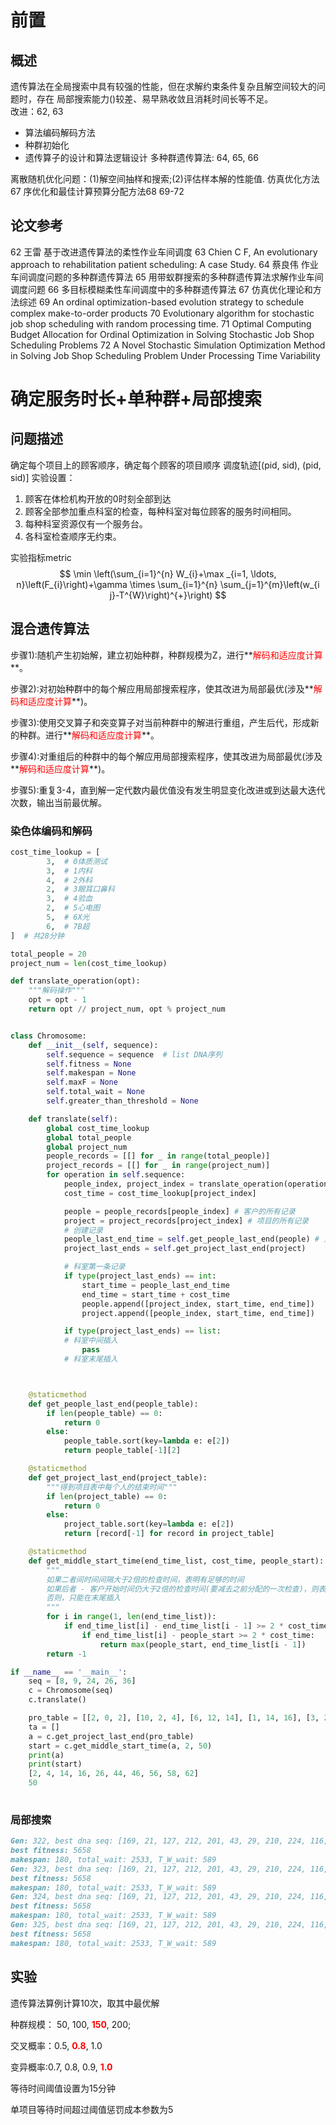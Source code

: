 # 前置

## 概述

遗传算法在全局搜索中具有较强的性能，但在求解约束条件复杂且解空间较大的问题时，存在
局部搜索能力()较差、易早熟收敛且消耗时间长等不足。   
改进：62, 63
- 算法编码解码方法
- 种群初始化
- 遗传算子的设计和算法逻辑设计
  多种群遗传算法: 64, 65, 66  
  

离散随机优化问题：(1)解空间抽样和搜索;(2)评估样本解的性能值.
仿真优化方法67
序优化和最佳计算预算分配方法68
69-72

## 论文参考

62 王雷 基于改进遗传算法的柔性作业车间调度
63 Chien C F, An evolutionary approach to rehabilitation patient scheduling: A case Study.
64 蔡良伟 作业车间调度问题的多种群遗传算法
65 用带蚁群搜索的多种群遗传算法求解作业车间调度问题
66 多目标模糊柔性车间调度中的多种群遗传算法
67 仿真优化理论和方法综述
69 An ordinal optimization-based evolution strategy to schedule complex make-to-order products
70 Evolutionary algorithm for stochastic job shop scheduling with random processing time.
71 Optimal Computing Budget Allocation for Ordinal Optimization in Solving Stochastic Job Shop Scheduling Problems
72 A Novel Stochastic Simulation Optimization Method in Solving Job Shop Scheduling Problem Under Processing Time Variability
# 确定服务时长+单种群+局部搜索
## 问题描述
确定每个项目上的顾客顺序，确定每个顾客的项目顺序
调度轨迹[(pid, sid), (pid, sid)]
实验设置：
1. 顾客在体检机构开放的0时刻全部到达
1. 顾客全部参加重点科室的检查，每种科室对每位顾客的服务时间相同。
1. 每种科室资源仅有一个服务台。
1. 各科室检查顺序无约束。

实验指标metric
$$
\min \left(\sum_{i=1}^{n} W_{i}+\max _{i=1, \ldots, n}\left(F_{i}\right)+\gamma \times \sum_{i=1}^{n} \sum_{j=1}^{m}\left(w_{i j}-T^{W}\right)^{+}\right)
$$

## 混合遗传算法

步骤1):随机产生初始解，建立初始种群，种群规模为Z，进行**<span style="color:red;">解码和适应度计算</span>**。

步骤2):对初始种群中的每个解应用局部搜索程序，使其改进为局部最优(涉及**<span style="color:red;">解码和适应度计算</span>**)。

步骤3):使用交叉算子和突变算子对当前种群中的解进行重组，产生后代，形成新的种群。进行**<span style="color:red;">解码和适应度计算</span>**。

步骤4):对重组后的种群中的每个解应用局部搜索程序，使其改进为局部最优(涉及**<span style="color:red;">解码和适应度计算</span>**)。

步骤5):重复3-4，直到解一定代数内最优值没有发生明显变化改进或到达最大迭代次数，输出当前最优解。

### 染色体编码和解码

```python
cost_time_lookup = [
        3,  # 0体质测试
        3,  # 1内科
        4,  # 2外科
        2,  # 3眼耳口鼻科
        3,  # 4验血
        2,  # 5心电图
        5,  # 6X光
        6,  # 7B超
]  # 共28分钟

total_people = 20
project_num = len(cost_time_lookup)

def translate_operation(opt):
    """解码操作"""
    opt = opt - 1
    return opt // project_num, opt % project_num


class Chromosome:
    def __init__(self, sequence):
        self.sequence = sequence  # list DNA序列
        self.fitness = None
        self.makespan = None
        self.maxF = None
        self.total_wait = None
        self.greater_than_threshold = None

    def translate(self):
        global cost_time_lookup
        global total_people
        global project_num
        people_records = [[] for _ in range(total_people)]
        project_records = [[] for _ in range(project_num)]
        for operation in self.sequence:
            people_index, project_index = translate_operation(operation)
            cost_time = cost_time_lookup[project_index]

            people = people_records[people_index] # 客户的所有记录
            project = project_records[project_index] # 项目的所有记录
            # 创建记录
            people_last_end_time = self.get_people_last_end(people) # 人有空的最早时间
            project_last_ends = self.get_project_last_end(project)

            # 科室第一条记录
            if type(project_last_ends) == int:
                start_time = people_last_end_time
                end_time = start_time + cost_time
                people.append([project_index, start_time, end_time])
                project.append([people_index, start_time, end_time])

            if type(project_last_ends) == list:
            # 科室中间插入
                pass
            # 科室末尾插入



    @staticmethod
    def get_people_last_end(people_table):
        if len(people_table) == 0:
            return 0
        else:
            people_table.sort(key=lambda e: e[2])
            return people_table[-1][2]

    @staticmethod
    def get_project_last_end(project_table):
        """得到项目表中每个人的结束时间"""
        if len(project_table) == 0:
            return 0
        else:
            project_table.sort(key=lambda e: e[2])
            return [record[-1] for record in project_table]

    @staticmethod
    def get_middle_start_time(end_time_list, cost_time, people_start):
        """
        如果二者间时间间隔大于2倍的检查时间，表明有足够的时间
        如果后者 - 客户开始时间仍大于2倍的检查时间(要减去之前分配的一次检查)，则表明可以插入
        否则，只能在末尾插入
        """
        for i in range(1, len(end_time_list)):
            if end_time_list[i] - end_time_list[i - 1] >= 2 * cost_time:
                if end_time_list[i] - people_start >= 2 * cost_time:
                    return max(people_start, end_time_list[i - 1])
        return -1

if __name__ == '__main__':
    seq = [8, 9, 24, 26, 36]
    c = Chromosome(seq)
    c.translate()

    pro_table = [[2, 0, 2], [10, 2, 4], [6, 12, 14], [1, 14, 16], [3, 24, 26], [5, 42, 44], [4, 44, 46], [9, 54, 56], [8, 56, 58], [7, 60, 62]]
    ta = []
    a = c.get_project_last_end(pro_table)
    start = c.get_middle_start_time(a, 2, 50)
    print(a)
    print(start)
    [2, 4, 14, 16, 26, 44, 46, 56, 58, 62]
	50
    
```





### 局部搜索

```markdown
Gen: 322, best dna seq: [169, 21, 127, 212, 201, 43, 29, 210, 224, 116, 56, 9, 36, 96, 120, 209, 151, 223, 82, 94, 66, 154, 236, 225, 125, 23, 86, 129, 63, 132, 220, 108, 34, 59, 124, 174, 85, 55, 211, 12, 218, 222, 165, 235, 5, 149, 49, 39, 117, 73, 6, 30, 20, 163, 214, 44, 202, 193, 100, 78, 208, 105, 87, 11, 53, 122, 16, 138, 180, 166, 194, 187, 4, 48, 134, 22, 190, 98, 95, 28, 186, 145, 109, 69, 18, 92, 130, 133, 52, 157, 81, 228, 200, 62, 238, 24, 68, 51, 102, 195, 61, 70, 50, 114, 213, 121, 26, 60, 234, 10, 65, 35, 42, 215, 128, 140, 58, 171, 217, 110, 126, 197, 77, 19, 156, 182, 175, 27, 17, 204, 173, 38, 147, 113, 1, 91, 74, 219, 101, 90, 150, 207, 123, 15, 57, 137, 106, 206, 88, 170, 45, 40, 93, 198, 47, 139, 199, 146, 118, 185, 41, 37, 46, 161, 76, 13, 216, 131, 83, 176, 230, 64, 7, 103, 205, 2, 152, 221, 25, 99, 136, 14, 233, 158, 141, 189, 119, 203, 3, 177, 89, 142, 148, 111, 226, 167, 67, 153, 31, 188, 143, 135, 104, 75, 192, 196, 168, 191, 97, 33, 54, 8, 229, 71, 144, 32, 79, 239, 112, 181, 227, 107, 240, 178, 115, 231, 172, 162, 237, 84, 155, 179, 72, 232, 164, 184, 160, 80, 159, 183]
best fitness: 5658
makespan: 180, total_wait: 2533, T_W_wait: 589
Gen: 323, best dna seq: [169, 21, 127, 212, 201, 43, 29, 210, 224, 116, 56, 9, 36, 96, 120, 209, 151, 223, 82, 94, 66, 154, 236, 225, 125, 23, 86, 129, 63, 132, 220, 108, 34, 59, 124, 174, 85, 55, 211, 12, 218, 222, 165, 235, 5, 149, 49, 39, 117, 73, 6, 30, 20, 163, 214, 44, 202, 193, 100, 78, 208, 105, 87, 11, 53, 122, 16, 138, 180, 166, 194, 187, 4, 48, 134, 22, 190, 98, 95, 28, 186, 145, 109, 69, 18, 92, 130, 133, 52, 157, 81, 228, 200, 62, 238, 24, 68, 51, 102, 195, 61, 70, 50, 114, 213, 121, 26, 60, 234, 10, 65, 35, 42, 215, 128, 140, 58, 171, 217, 110, 126, 197, 77, 19, 156, 182, 175, 27, 17, 204, 173, 38, 147, 113, 1, 91, 74, 219, 101, 90, 150, 207, 123, 15, 57, 137, 106, 206, 88, 170, 45, 40, 93, 198, 47, 139, 199, 146, 118, 185, 41, 37, 46, 161, 76, 13, 216, 131, 83, 176, 230, 64, 7, 103, 205, 2, 152, 221, 25, 99, 136, 14, 233, 158, 141, 189, 119, 203, 3, 177, 89, 142, 148, 111, 226, 167, 67, 153, 31, 188, 143, 135, 104, 75, 192, 196, 168, 191, 97, 33, 54, 8, 229, 71, 144, 32, 79, 239, 112, 181, 227, 107, 240, 178, 115, 231, 172, 162, 237, 84, 155, 179, 72, 232, 164, 184, 160, 80, 159, 183]
best fitness: 5658
makespan: 180, total_wait: 2533, T_W_wait: 589
Gen: 324, best dna seq: [169, 21, 127, 212, 201, 43, 29, 210, 224, 116, 56, 9, 36, 96, 120, 209, 151, 223, 82, 94, 66, 154, 236, 225, 125, 23, 86, 129, 63, 132, 220, 108, 34, 59, 124, 174, 85, 55, 211, 12, 218, 222, 165, 235, 5, 149, 49, 39, 117, 73, 6, 30, 20, 163, 214, 44, 202, 193, 100, 78, 208, 105, 87, 11, 53, 122, 16, 138, 180, 166, 194, 187, 4, 48, 134, 22, 190, 98, 95, 28, 186, 145, 109, 69, 18, 92, 130, 133, 52, 157, 81, 228, 200, 62, 238, 24, 68, 51, 102, 195, 61, 70, 50, 114, 213, 121, 26, 60, 234, 10, 65, 35, 42, 215, 128, 140, 58, 171, 217, 110, 126, 197, 77, 19, 156, 182, 175, 27, 17, 204, 173, 38, 147, 113, 1, 91, 74, 219, 101, 90, 150, 207, 123, 15, 57, 137, 106, 206, 88, 170, 45, 40, 93, 198, 47, 139, 199, 146, 118, 185, 41, 37, 46, 161, 76, 13, 216, 131, 83, 176, 230, 64, 7, 103, 205, 2, 152, 221, 25, 99, 136, 14, 233, 158, 141, 189, 119, 203, 3, 177, 89, 142, 148, 111, 226, 167, 67, 153, 31, 188, 143, 135, 104, 75, 192, 196, 168, 191, 97, 33, 54, 8, 229, 71, 144, 32, 79, 239, 112, 181, 227, 107, 240, 178, 115, 231, 172, 162, 237, 84, 155, 179, 72, 232, 164, 184, 160, 80, 159, 183]
best fitness: 5658
makespan: 180, total_wait: 2533, T_W_wait: 589
Gen: 325, best dna seq: [169, 21, 127, 212, 201, 43, 29, 210, 224, 116, 56, 9, 36, 96, 120, 209, 151, 223, 82, 94, 66, 154, 236, 225, 125, 23, 86, 129, 63, 132, 220, 108, 34, 59, 124, 174, 85, 55, 211, 12, 218, 222, 165, 235, 5, 149, 49, 39, 117, 73, 6, 30, 20, 163, 214, 44, 202, 193, 100, 78, 208, 105, 87, 11, 53, 122, 16, 138, 180, 166, 194, 187, 4, 48, 134, 22, 190, 98, 95, 28, 186, 145, 109, 69, 18, 92, 130, 133, 52, 157, 81, 228, 200, 62, 238, 24, 68, 51, 102, 195, 61, 70, 50, 114, 213, 121, 26, 60, 234, 10, 65, 35, 42, 215, 128, 140, 58, 171, 217, 110, 126, 197, 77, 19, 156, 182, 175, 27, 17, 204, 173, 38, 147, 113, 1, 91, 74, 219, 101, 90, 150, 207, 123, 15, 57, 137, 106, 206, 88, 170, 45, 40, 93, 198, 47, 139, 199, 146, 118, 185, 41, 37, 46, 161, 76, 13, 216, 131, 83, 176, 230, 64, 7, 103, 205, 2, 152, 221, 25, 99, 136, 14, 233, 158, 141, 189, 119, 203, 3, 177, 89, 142, 148, 111, 226, 167, 67, 153, 31, 188, 143, 135, 104, 75, 192, 196, 168, 191, 97, 33, 54, 8, 229, 71, 144, 32, 79, 239, 112, 181, 227, 107, 240, 178, 115, 231, 172, 162, 237, 84, 155, 179, 72, 232, 164, 184, 160, 80, 159, 183]
best fitness: 5658
makespan: 180, total_wait: 2533, T_W_wait: 589
```

## 实验

遗传算法算例计算10次，取其中最优解

种群规模： 50, 100, **<span style="color:red;">150</span>**, 200;

交叉概率：0.5, **<span style="color:red;">0.8</span>**, 1.0

变异概率:0.7, 0.8, 0.9, **<span style="color:red;">1.0</span>**

等待时间阈值设置为15分钟

单项目等待时间超过阈值惩罚成本参数为5





